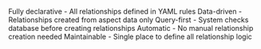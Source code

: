 Fully declarative - All relationships defined in YAML rules
Data-driven - Relationships created from aspect data only
Query-first - System checks database before creating relationships
Automatic - No manual relationship creation needed
Maintainable - Single place to define all relationship logic